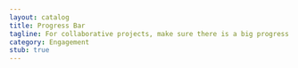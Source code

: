 ```yaml
---
layout: catalog
title: Progress Bar
tagline: For collaborative projects, make sure there is a big progress bar to indicate the tasks already done and the work still ahead.
category: Engagement
stub: true
---
```

